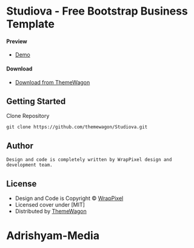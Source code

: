 # Studiova - Free Bootstrap Business Template
#### Preview

 - [Demo](https://themewagon.github.io/Studiova/)

#### Download
 - [Download from ThemeWagon]()

## Getting Started

Clone Repository
```
git clone https://github.com/themewagon/Studiova.git
```

## Author 
```
Design and code is completely written by WrapPixel design and development team.  
```

## License

 - Design and Code is Copyright &copy; [WrapPixel](https://www.wrappixel.com/)
 - Licensed cover under [MIT] 
 - Distributed by [ThemeWagon](https://themewagon.com)

# Adrishyam-Media
